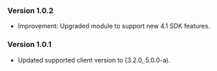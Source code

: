 ### Version 1.0.2

- Improvement: Upgraded module to support new 4.1 SDK features.

### Version 1.0.1

- Updated supported client version to [3.2.0, 5.0.0-a).
